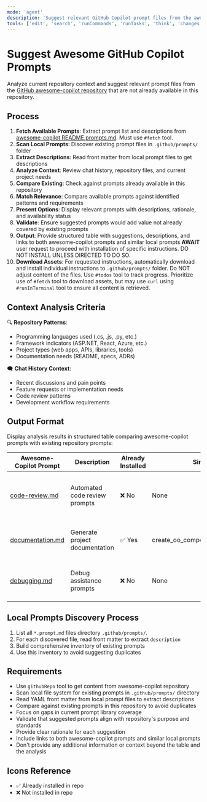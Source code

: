 ```yaml
---
mode: 'agent'
description: 'Suggest relevant GitHub Copilot prompt files from the awesome-copilot repository based on current repository context and chat history, avoiding duplicates with existing prompts in this repository.'
tools: ['edit', 'search', 'runCommands', 'runTasks', 'think', 'changes', 'testFailure', 'openSimpleBrowser', 'fetch', 'githubRepo', 'todos', 'search']
---
```

# Suggest Awesome GitHub Copilot Prompts

Analyze current repository context and suggest relevant prompt files from the [GitHub awesome-copilot repository](https://github.com/github/awesome-copilot/blob/main/docs/README.prompts.md) that are not already available in this repository.

## Process

1. **Fetch Available Prompts**: Extract prompt list and descriptions from [awesome-copilot README.prompts.md](https://github.com/github/awesome-copilot/blob/main/docs/README.prompts.md). Must use `#fetch` tool.
2. **Scan Local Prompts**: Discover existing prompt files in `.github/prompts/` folder
3. **Extract Descriptions**: Read front matter from local prompt files to get descriptions
4. **Analyze Context**: Review chat history, repository files, and current project needs
5. **Compare Existing**: Check against prompts already available in this repository
6. **Match Relevance**: Compare available prompts against identified patterns and requirements
7. **Present Options**: Display relevant prompts with descriptions, rationale, and availability status
8. **Validate**: Ensure suggested prompts would add value not already covered by existing prompts
9. **Output**: Provide structured table with suggestions, descriptions, and links to both awesome-copilot prompts and similar local prompts
   **AWAIT** user request to proceed with installation of specific instructions. DO NOT INSTALL UNLESS DIRECTED TO DO SO.
10. **Download Assets**: For requested instructions, automatically download and install individual instructions to `.github/prompts/` folder. Do NOT adjust content of the files. Use `#todos` tool to track progress. Prioritize use of `#fetch` tool to download assets, but may use `curl` using `#runInTerminal` tool to ensure all content is retrieved.

## Context Analysis Criteria

🔍 **Repository Patterns**:
- Programming languages used (.cs, .js, .py, etc.)
- Framework indicators (ASP.NET, React, Azure, etc.)
- Project types (web apps, APIs, libraries, tools)
- Documentation needs (README, specs, ADRs)

🗨️ **Chat History Context**:
- Recent discussions and pain points
- Feature requests or implementation needs
- Code review patterns
- Development workflow requirements

## Output Format

Display analysis results in structured table comparing awesome-copilot prompts with existing repository prompts:

| Awesome-Copilot Prompt | Description | Already Installed | Similar Local Prompt | Suggestion Rationale |
|-------------------------|-------------|-------------------|---------------------|---------------------|
| [code-review.md](https://github.com/github/awesome-copilot/blob/main/prompts/code-review.md) | Automated code review prompts | ❌ No | None | Would enhance development workflow with standardized code review processes |
| [documentation.md](https://github.com/github/awesome-copilot/blob/main/prompts/documentation.md) | Generate project documentation | ✅ Yes | create_oo_component_documentation.prompt.md | Already covered by existing documentation prompts |
| [debugging.md](https://github.com/github/awesome-copilot/blob/main/prompts/debugging.md) | Debug assistance prompts | ❌ No | None | Could improve troubleshooting efficiency for development team |

## Local Prompts Discovery Process

1. List all `*.prompt.md` files directory `.github/prompts/`.
2. For each discovered file, read front matter to extract `description`
3. Build comprehensive inventory of existing prompts
4. Use this inventory to avoid suggesting duplicates

## Requirements

- Use `githubRepo` tool to get content from awesome-copilot repository
- Scan local file system for existing prompts in `.github/prompts/` directory
- Read YAML front matter from local prompt files to extract descriptions
- Compare against existing prompts in this repository to avoid duplicates
- Focus on gaps in current prompt library coverage
- Validate that suggested prompts align with repository's purpose and standards
- Provide clear rationale for each suggestion
- Include links to both awesome-copilot prompts and similar local prompts
- Don't provide any additional information or context beyond the table and the analysis


## Icons Reference

- ✅ Already installed in repo
- ❌ Not installed in repo